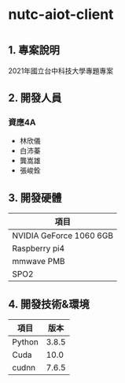 # nutc-aiot-client
# 
## 1. 專案說明
2021年國立台中科技大學專題專案
## 2. 開發人員
### 資應4A
- 林欣儀
- 白沛蓁
- 龔嵩雄
- 張峻銓
## 3. 開發硬體
|項目|
|-----------|
|NVIDIA GeForce 1060 6GB|
|Raspberry pi4          |
|mmwave PMB             |
|SPO2                   |
## 4. 開發技術&環境
|項目     |版本      |
|---------|----------|
|Python   |     3.8.5|
|Cuda     |      10.0|
|cudnn    |     7.6.5|
